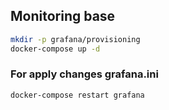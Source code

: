 ## Monitoring base

```bash
mkdir -p grafana/provisioning
docker-compose up -d
```

### For apply changes grafana.ini 

```bash
docker-compose restart grafana
```
